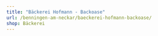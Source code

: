 ```yaml
---
title: "Bäckerei Hofmann - Backoase"
url: /benningen-am-neckar/baeckerei-hofmann-backoase/
shop: Bäckerei
---
```

